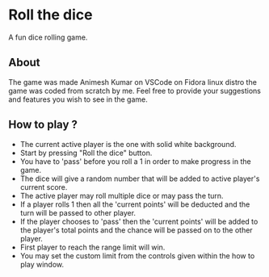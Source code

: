 # Roll the dice
A fun dice rolling game.
## About
The game was made Animesh Kumar on VSCode on Fidora linux distro the game was coded from scratch by me. Feel free to provide your suggestions and features you wish to see in the game.
## How to play ?
* The current active player is the one with solid white background.
* Start by pressing "Roll the dice" button.
* You have to 'pass' before you roll a 1 in order to make progress in the game.
* The dice will give a random number that will be added to active player's current score.
* The active player may roll multiple dice or may pass the turn.
* If a player rolls 1 then all the 'current points' will be deducted and the turn will be passed to other player.
* If the player chooses to 'pass' then the 'current points' will be added to the player's total points and the chance will be passed on to the other player.
* First player to reach the range limit will win.
* You may set the custom limit from the controls given within the how to play window.
